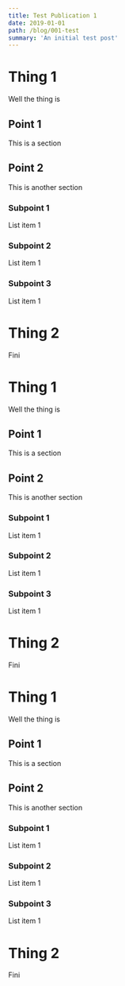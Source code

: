 ```yaml
---
title: Test Publication 1
date: 2019-01-01
path: /blog/001-test
summary: 'An initial test post'
---
```


# Thing 1

Well the thing is

## Point 1

This is a section

## Point 2

This is another section

### Subpoint 1

List item 1

### Subpoint 2

List item 1

### Subpoint 3

List item 1

# Thing 2

Fini
# Thing 1

Well the thing is

## Point 1

This is a section

## Point 2

This is another section

### Subpoint 1

List item 1

### Subpoint 2

List item 1

### Subpoint 3

List item 1

# Thing 2

Fini
# Thing 1

Well the thing is

## Point 1

This is a section

## Point 2

This is another section

### Subpoint 1

List item 1

### Subpoint 2

List item 1

### Subpoint 3

List item 1

# Thing 2

Fini